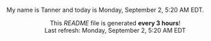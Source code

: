 My name is Tanner and today is Monday, September 2, 5:20 AM EDT.

<p align="center">This <i>README</i> file is generated <b>every 3 hours</b>!</br>Last refresh: Monday, September 2, 5:20 AM EDT<br /></p>

